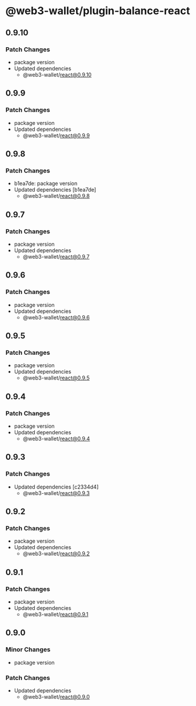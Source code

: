 # @web3-wallet/plugin-balance-react

## 0.9.10

### Patch Changes

- package version
- Updated dependencies
  - @web3-wallet/react@0.9.10

## 0.9.9

### Patch Changes

- package version
- Updated dependencies
  - @web3-wallet/react@0.9.9

## 0.9.8

### Patch Changes

- b1ea7de: package version
- Updated dependencies [b1ea7de]
  - @web3-wallet/react@0.9.8

## 0.9.7

### Patch Changes

- package version
- Updated dependencies
  - @web3-wallet/react@0.9.7

## 0.9.6

### Patch Changes

- package version
- Updated dependencies
  - @web3-wallet/react@0.9.6

## 0.9.5

### Patch Changes

- package version
- Updated dependencies
  - @web3-wallet/react@0.9.5

## 0.9.4

### Patch Changes

- package version
- Updated dependencies
  - @web3-wallet/react@0.9.4

## 0.9.3

### Patch Changes

- Updated dependencies [c2334d4]
  - @web3-wallet/react@0.9.3

## 0.9.2

### Patch Changes

- package version
- Updated dependencies
  - @web3-wallet/react@0.9.2

## 0.9.1

### Patch Changes

- package version
- Updated dependencies
  - @web3-wallet/react@0.9.1

## 0.9.0

### Minor Changes

- package version

### Patch Changes

- Updated dependencies
  - @web3-wallet/react@0.9.0
